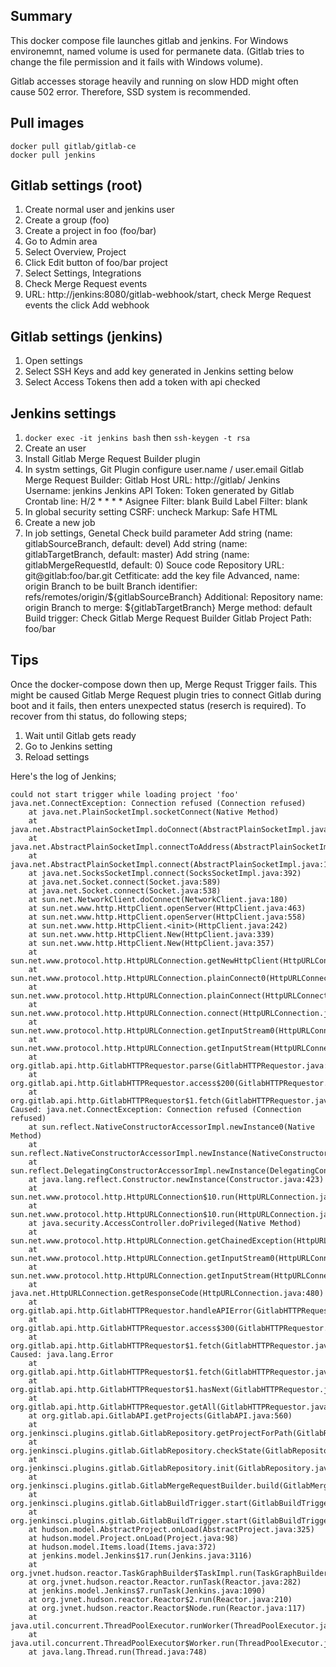## Summary
This docker compose file launches gitlab and jenkins. For Windows environemnt, named volume is used for permanete data. (Gitlab tries to change the file permission and it fails with Windows volume).

Gitlab accesses storage heavily and running on slow HDD might often cause 502 error. Therefore, SSD system is recommended.

## Pull images

```
docker pull gitlab/gitlab-ce
docker pull jenkins
```

## Gitlab settings (root)
1. Create normal user and jenkins user
2. Create a group (foo)
3. Create a project in foo (foo/bar)
4. Go to Admin area
5. Select Overview, Project
6. Click Edit button of foo/bar project
7. Select Settings, Integrations
8. Check Merge Request events
9. URL: http://jenkins:8080/gitlab-webhook/start, check Merge Request events the click Add webhook

## Gitlab settings (jenkins)
1. Open settings
2. Select SSH Keys and add key generated in Jenkins setting below
3. Select Access Tokens then add a token with api checked


## Jenkins settings
1. `docker exec -it jenkins bash` then `ssh-keygen -t rsa`
2. Create an user
3. Install Gitlab Merge Request Builder plugin
4. In systm settings,
    Git Plugin
        configure user.name / user.email
    Gitlab Merge Request Builder:
        Gitlab Host URL: http://gitlab/
        Jenkins Username: jenkins
        Jenkins API Token: Token generated by Gitlab
        Crontab line: H/2 * * * *
        Asignee Filter: blank
        Build Label Filter: blank
5. In global security setting
        CSRF: uncheck
        Markup: Safe HTML
6. Create a new job
7. In job settings,
    Genetal
        Check build parameter
        Add string (name: gitlabSourceBranch, default: devel)
        Add string (name: gitlabTargetBranch, default: master)
        Add string (name: gitlabMergeRequestId, default: 0)
    Souce code
        Repository URL: git@gitlab:foo/bar.git
        Cetfiticate: add the key file
        Advanced, name: origin
    Branch to be built
        Branch identifier: refs/remotes/origin/${gitlabSourceBranch}
    Additional:
        Repository name: origin
        Branch to merge: ${gitlabTargetBranch}
        Merge method: default
    Build trigger:
        Check Gitlab Merge Request Builder
        Gitlab Project Path: foo/bar

## Tips
Once the docker-compose down then up, Merge Requst Trigger fails. This might be caused Gitlab Merge Request plugin tries to connect Gitlab during boot and it fails, then enters unexpected status (reserch is required). To recover from thi status, do following steps;

1. Wait until Gitlab gets ready
2. Go to Jenkins setting
3. Reload settings

Here's the log of Jenkins;

```
could not start trigger while loading project 'foo'
java.net.ConnectException: Connection refused (Connection refused)
	at java.net.PlainSocketImpl.socketConnect(Native Method)
	at java.net.AbstractPlainSocketImpl.doConnect(AbstractPlainSocketImpl.java:350)
	at java.net.AbstractPlainSocketImpl.connectToAddress(AbstractPlainSocketImpl.java:206)
	at java.net.AbstractPlainSocketImpl.connect(AbstractPlainSocketImpl.java:188)
	at java.net.SocksSocketImpl.connect(SocksSocketImpl.java:392)
	at java.net.Socket.connect(Socket.java:589)
	at java.net.Socket.connect(Socket.java:538)
	at sun.net.NetworkClient.doConnect(NetworkClient.java:180)
	at sun.net.www.http.HttpClient.openServer(HttpClient.java:463)
	at sun.net.www.http.HttpClient.openServer(HttpClient.java:558)
	at sun.net.www.http.HttpClient.<init>(HttpClient.java:242)
	at sun.net.www.http.HttpClient.New(HttpClient.java:339)
	at sun.net.www.http.HttpClient.New(HttpClient.java:357)
	at sun.net.www.protocol.http.HttpURLConnection.getNewHttpClient(HttpURLConnection.java:1220)
	at sun.net.www.protocol.http.HttpURLConnection.plainConnect0(HttpURLConnection.java:1156)
	at sun.net.www.protocol.http.HttpURLConnection.plainConnect(HttpURLConnection.java:1050)
	at sun.net.www.protocol.http.HttpURLConnection.connect(HttpURLConnection.java:984)
	at sun.net.www.protocol.http.HttpURLConnection.getInputStream0(HttpURLConnection.java:1564)
	at sun.net.www.protocol.http.HttpURLConnection.getInputStream(HttpURLConnection.java:1492)
	at org.gitlab.api.http.GitlabHTTPRequestor.parse(GitlabHTTPRequestor.java:324)
	at org.gitlab.api.http.GitlabHTTPRequestor.access$200(GitlabHTTPRequestor.java:28)
	at org.gitlab.api.http.GitlabHTTPRequestor$1.fetch(GitlabHTTPRequestor.java:232)
Caused: java.net.ConnectException: Connection refused (Connection refused)
	at sun.reflect.NativeConstructorAccessorImpl.newInstance0(Native Method)
	at sun.reflect.NativeConstructorAccessorImpl.newInstance(NativeConstructorAccessorImpl.java:62)
	at sun.reflect.DelegatingConstructorAccessorImpl.newInstance(DelegatingConstructorAccessorImpl.java:45)
	at java.lang.reflect.Constructor.newInstance(Constructor.java:423)
	at sun.net.www.protocol.http.HttpURLConnection$10.run(HttpURLConnection.java:1944)
	at sun.net.www.protocol.http.HttpURLConnection$10.run(HttpURLConnection.java:1939)
	at java.security.AccessController.doPrivileged(Native Method)
	at sun.net.www.protocol.http.HttpURLConnection.getChainedException(HttpURLConnection.java:1938)
	at sun.net.www.protocol.http.HttpURLConnection.getInputStream0(HttpURLConnection.java:1508)
	at sun.net.www.protocol.http.HttpURLConnection.getInputStream(HttpURLConnection.java:1492)
	at java.net.HttpURLConnection.getResponseCode(HttpURLConnection.java:480)
	at org.gitlab.api.http.GitlabHTTPRequestor.handleAPIError(GitlabHTTPRequestor.java:369)
	at org.gitlab.api.http.GitlabHTTPRequestor.access$300(GitlabHTTPRequestor.java:28)
	at org.gitlab.api.http.GitlabHTTPRequestor$1.fetch(GitlabHTTPRequestor.java:236)
Caused: java.lang.Error
	at org.gitlab.api.http.GitlabHTTPRequestor$1.fetch(GitlabHTTPRequestor.java:239)
	at org.gitlab.api.http.GitlabHTTPRequestor$1.hasNext(GitlabHTTPRequestor.java:193)
	at org.gitlab.api.http.GitlabHTTPRequestor.getAll(GitlabHTTPRequestor.java:161)
	at org.gitlab.api.GitlabAPI.getProjects(GitlabAPI.java:560)
	at org.jenkinsci.plugins.gitlab.GitlabRepository.getProjectForPath(GitlabRepository.java:101)
	at org.jenkinsci.plugins.gitlab.GitlabRepository.checkState(GitlabRepository.java:42)
	at org.jenkinsci.plugins.gitlab.GitlabRepository.init(GitlabRepository.java:33)
	at org.jenkinsci.plugins.gitlab.GitlabMergeRequestBuilder.build(GitlabMergeRequestBuilder.java:60)
	at org.jenkinsci.plugins.gitlab.GitlabBuildTrigger.start(GitlabBuildTrigger.java:64)
	at org.jenkinsci.plugins.gitlab.GitlabBuildTrigger.start(GitlabBuildTrigger.java:23)
	at hudson.model.AbstractProject.onLoad(AbstractProject.java:325)
	at hudson.model.Project.onLoad(Project.java:98)
	at hudson.model.Items.load(Items.java:372)
	at jenkins.model.Jenkins$17.run(Jenkins.java:3116)
	at org.jvnet.hudson.reactor.TaskGraphBuilder$TaskImpl.run(TaskGraphBuilder.java:169)
	at org.jvnet.hudson.reactor.Reactor.runTask(Reactor.java:282)
	at jenkins.model.Jenkins$7.runTask(Jenkins.java:1090)
	at org.jvnet.hudson.reactor.Reactor$2.run(Reactor.java:210)
	at org.jvnet.hudson.reactor.Reactor$Node.run(Reactor.java:117)
	at java.util.concurrent.ThreadPoolExecutor.runWorker(ThreadPoolExecutor.java:1149)
	at java.util.concurrent.ThreadPoolExecutor$Worker.run(ThreadPoolExecutor.java:624)
	at java.lang.Thread.run(Thread.java:748)
```
